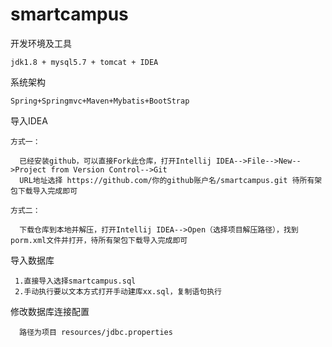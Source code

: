 # smartcampus

开发环境及工具

    jdk1.8 + mysql5.7 + tomcat + IDEA

系统架构

    Spring+Springmvc+Maven+Mybatis+BootStrap
    
导入IDEA 
    
    方式一：
    
      已经安装github，可以直接Fork此仓库，打开Intellij IDEA-->File-->New-->Project from Version Control-->Git
      URL地址选择 https://github.com/你的github账户名/smartcampus.git 待所有架包下载导入完成即可
    
    方式二：
    
      下载仓库到本地并解压，打开Intellij IDEA-->Open（选择项目解压路径），找到porm.xml文件并打开，待所有架包下载导入完成即可
      
  导入数据库
  
     1.直接导入选择smartcampus.sql
     2.手动执行要以文本方式打开手动建库xx.sql，复制语句执行
     
  修改数据库连接配置
  
      路径为项目 resources/jdbc.properties
    
    
    